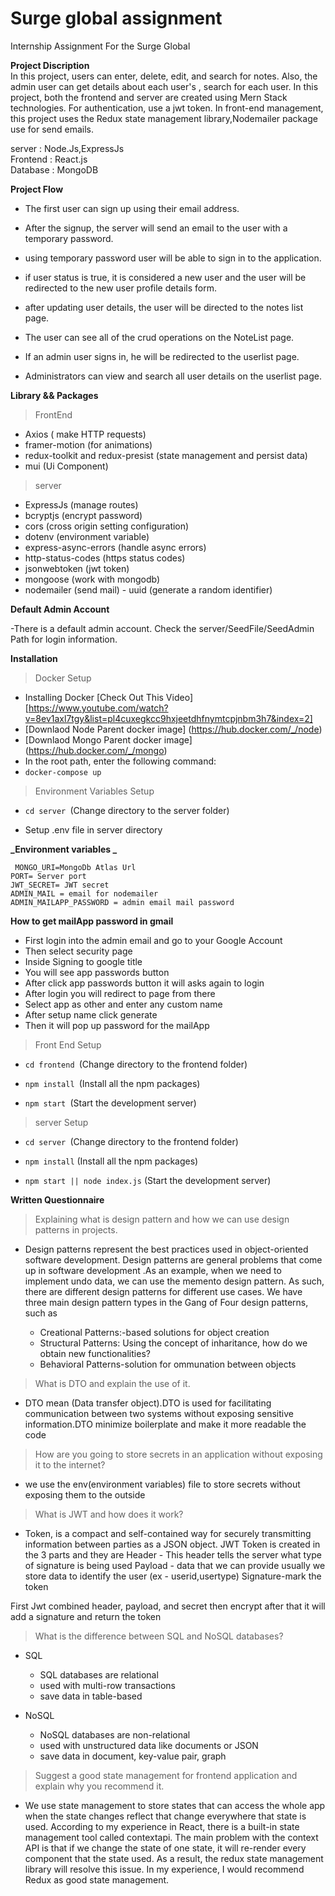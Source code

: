 # Surge global assignment

Internship Assignment For the Surge Global

**Project Discription**<br/>
In this project, users can enter, delete, edit, and search for notes. Also, the admin user can get details about each user's , search for each user. In this project, both the frontend and server are created using Mern Stack technologies. For authentication, use a jwt token. In front-end management, this project uses the Redux state management library,Nodemailer package use for send emails.

server : Node.Js,ExpressJs<br/>
Frontend : React.js<br/>
Database : MongoDB<br/>

**Project Flow**<br/>

- The first user can sign up using their email address.

- After the signup, the server will send an email to the user with a temporary password.

- using temporary password user will be able to sign in to the application.

- if user status is true, it is considered a new user and the user will be redirected to the new user profile details form.

- after updating user details, the user will be directed to the notes list page.

- The user can see all of the crud operations on the NoteList page.

- If an admin user signs in, he will be redirected to the userlist page.

- Administrators can view and search all user details on the userlist page.

**Library && Packages**

> FrontEnd

- Axios ( make HTTP requests)
- framer-motion (for animations)
- redux-toolkit and redux-presist (state management and persist data)
- mui (Ui Component)

> server

- ExpressJs (manage routes)
- bcryptjs (encrypt password)
- cors (cross origin setting configuration)
- dotenv (environment variable)
- express-async-errors (handle async errors)
- http-status-codes (https status codes)
- jsonwebtoken (jwt token)
- mongoose (work with mongodb)
- nodemailer (send mail) - uuid (generate a random identifier)

**Default Admin Account**

-There is a default admin account. Check the server/SeedFile/SeedAdmin Path for login information.

**Installation**

> Docker Setup

- Installing Docker [Check Out This Video][https://www.youtube.com/watch?v=8ev1axl7tgy&list=pl4cuxegkcc9hxjeetdhfnymtcpjnbm3h7&index=2]
- [Downlaod Node Parent docker image] (https://hub.docker.com/_/node)
- [Downlaod Mongo Parent docker image] (https://hub.docker.com/_/mongo)
- In the root path, enter the following command:
- `docker-compose up`

> Environment Variables Setup

- `cd server `(Change directory to the server folder)

- Setup .env file in server directory

**_Environment variables _**</br>

` MONGO_URI=MongoDb Atlas Url`</br>
`PORT= Server port ` </br>
`JWT_SECRET= JWT secret ` </br>
`ADMIN_MAIL = email for nodemailer ` </br>
`ADMIN_MAILAPP_PASSWORD = admin email mail password ` </br>

**How to get mailApp password in gmail**

- First login into the admin email and go to your Google Account
- Then select security page
- Inside Signing to google title
- You will see app passwords button
- After click app passwords button it will asks again to login
- After login you will redirect to page from there
- Select app as other and enter any custom name
- After setup name click generate
- Then it will pop up password for the mailApp

> Front End Setup

- `cd frontend `(Change directory to the frontend folder)

- `npm install `(Install all the npm packages)

- `npm start `(Start the development server)

> server Setup

- `cd server `(Change directory to the frontend folder)

- `npm install` (Install all the npm packages)

- `npm start || node index.js` (Start the development server)

**Written Questionnaire**

> Explaining what is design pattern and how we can use design patterns in
> projects.

- Design patterns represent the best practices used in object-oriented software development. Design patterns are general problems that come up in software development .As an example, when we need to implement undo data, we can use the memento design pattern. As such, there are different design patterns for different use cases. We have three main design pattern types in the Gang of Four design patterns, such as

  - Creational Patterns:-based solutions for object creation
  - Structural Patterns: Using the concept of inharitance, how do we obtain new functionalities?
  - Behavioral Patterns-solution for ommunation between objects

> What is DTO and explain the use of it.

- DTO mean (Data transfer object).DTO is used for facilitating communication between two systems without exposing sensitive information.DTO minimize boilerplate and make it more readable the code

> How are you going to store secrets in an application without exposing it to the
> internet?

- we use the env(environment variables) file to store secrets without exposing them to the outside

> What is JWT and how does it work?

- Token, is a compact and self-contained way for securely transmitting information between parties as a JSON object. JWT Token is created in the 3 parts and they are
  Header - This header tells the server what type of signature is being used
  Payload - data that we can provide usually we store data to identify the user (ex - userid,usertype)
  Signature-mark the token

First Jwt combined header, payload, and secret then encrypt after that it will add a signature and return the token

> What is the difference between SQL and NoSQL databases?

- SQL

  - SQL databases are relational
  - used with multi-row transactions
  - save data in table-based

- NoSQL
  - NoSQL databases are non-relational
  - used with unstructured data like documents or JSON
  - save data in document, key-value pair, graph

> Suggest a good state management for frontend application and explain why you recommend it.

- We use state management to store states that can access the whole app when the state changes reflect that change everywhere that state is used. According to my experience in React, there is a built-in state management tool called contextapi. The main problem with the context API is that if we change the state of one state, it will re-render every component that the state used. As a result, the redux state management library will resolve this issue. In my experience, I would recommend Redux as good state management.
